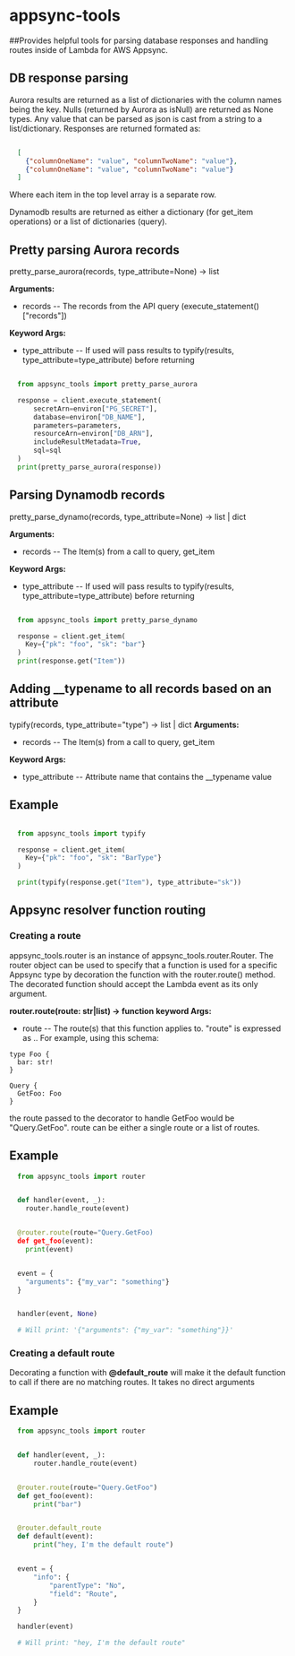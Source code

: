 # appsync-tools

##Provides helpful tools for parsing database responses and handling routes inside of Lambda for AWS Appsync.


## DB response parsing
Aurora results are returned as a list of dictionaries with the column names being the key.
Nulls (returned by Aurora as isNull) are returned as None types. Any value that can be parsed as json is cast from a string to a list/dictionary.
Responses are returned formated as:

```json

  [
    {"columnOneName": "value", "columnTwoName": "value"},
    {"columnOneName": "value", "columnTwoName": "value"}
  ]
```

Where each item in the top level array is a separate row.

Dynamodb results are returned as either a dictionary (for get_item operations) or a list of dictionaries (query).


Pretty parsing Aurora records
-----------------------------

pretty_parse_aurora(records, type_attribute=None) -> list

**Arguments:**
- records -- The records from the API query (execute_statement()["records"])

**Keyword Args:**
- type_attribute -- If used will pass results to typify(results, type_attribute=type_attribute) before returning


```python

  from appsync_tools import pretty_parse_aurora

  response = client.execute_statement(
      secretArn=environ["PG_SECRET"],
      database=environ["DB_NAME"],
      parameters=parameters,
      resourceArn=environ["DB_ARN"],
      includeResultMetadata=True,
      sql=sql
  )
  print(pretty_parse_aurora(response))
```


Parsing Dynamodb records
----------------------------

pretty_parse_dynamo(records, type_attribute=None) -> list | dict

**Arguments:**
- records -- The Item(s) from a call to query, get_item

**Keyword Args:**
- type_attribute -- If used will pass results to typify(results, type_attribute=type_attribute) before returning

```python

  from appsync_tools import pretty_parse_dynamo

  response = client.get_item(
    Key={"pk": "foo", "sk": "bar"}
  )
  print(response.get("Item"))
```


Adding __typename to all records based on an attribute
------------------------------------------------------

typify(records, type_attribute="type") -> list | dict
**Arguments:**
- records -- The Item(s) from a call to query, get_item

**Keyword Args:**
- type_attribute -- Attribute name that contains the __typename value

Example
----------------------------

```python

  from appsync_tools import typify

  response = client.get_item(
    Key={"pk": "foo", "sk": "BarType"}
  )

  print(typify(response.get("Item"), type_attribute="sk"))
```


## Appsync resolver function routing
### Creating a route
appsync_tools.router is an instance of appsync_tools.router.Router. The router object can be used to specify that a function is used for a
specific Appsync type by decoration the function with the router.route() method. The decorated function should accept the Lambda event as
its only argument.

**router.route(route: str|list) -> function**
**keyword Args:**
- route -- The route(s) that this function applies to. "route" is expressed as <parent type>.<type>. For example, using this schema:

```
type Foo {
  bar: str!
}

Query {
  GetFoo: Foo
}
```

the route passed to the decorator to handle GetFoo would be "Query.GetFoo". route can be either a single route or a list of routes.

Example
----------------------------
```python
  from appsync_tools import router


  def handler(event, _):
    router.handle_route(event)


  @router.route(route="Query.GetFoo)
  def get_foo(event):
    print(event)


  event = {
    "arguments": {"my_var": "something"}
  }


  handler(event, None)

  # Will print: '{"arguments": {"my_var": "something"}}'

```

### Creating a default route
Decorating a function with **@default_route** will make it the default function to call if there are no matching routes. It takes no direct arguments

Example
----------------------------
```python
  from appsync_tools import router


  def handler(event, _):
      router.handle_route(event)


  @router.route(route="Query.GetFoo")
  def get_foo(event):
      print("bar")


  @router.default_route
  def default(event):
      print("hey, I'm the default route")


  event = {
      "info": {
          "parentType": "No",
          "field": "Route",
      }
  }

  handler(event)

  # Will print: "hey, I'm the default route"
```
